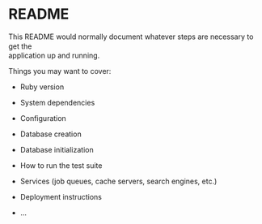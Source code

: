# README

This README would normally document whatever steps are necessary to get the　  　　　  
application up and running.  

Things you may want to cover:              
                    
* Ruby version  

* System dependencies          

* Configuration        

* Database creation              

* Database initialization           

* How to run the test suite

* Services (job queues, cache servers, search engines, etc.)  

* Deployment instructions

* ...
